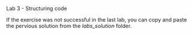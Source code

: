 Lab 3 - Structuring code

If the exercise was not successful in the last lab, you can copy and paste the pervious solution from the *labs_solution* folder.

